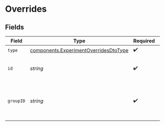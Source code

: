 # Overrides


## Fields

| Field                                                                                          | Type                                                                                           | Required                                                                                       | Description                                                                                    |
| ---------------------------------------------------------------------------------------------- | ---------------------------------------------------------------------------------------------- | ---------------------------------------------------------------------------------------------- | ---------------------------------------------------------------------------------------------- |
| `type`                                                                                         | [components.ExperimentOverridesDtoType](../../models/components/experimentoverridesdtotype.md) | :heavy_check_mark:                                                                             | N/A                                                                                            |
| `id`                                                                                           | *string*                                                                                       | :heavy_check_mark:                                                                             | The id of the segment or gate                                                                  |
| `groupID`                                                                                      | *string*                                                                                       | :heavy_check_mark:                                                                             | The experiment group which user will be forced into                                            |
